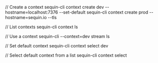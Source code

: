 // Create a context
sequin-cli context create dev --hostname=localhost:7376 --set-default
sequin-cli context create prod --hostname=sequin.io --tls

// List contexts
sequin-cli context ls

// Use a context
sequin-cli --context=dev stream ls

// Set default context
sequin-cli context select dev

// Select default context from a list
sequin-cli context select
